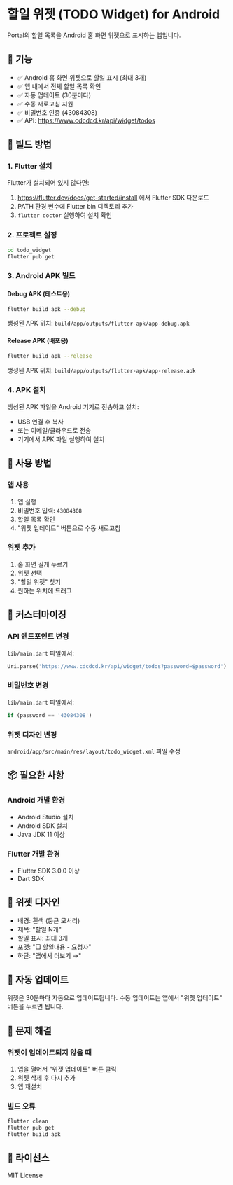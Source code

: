 # 할일 위젯 (TODO Widget) for Android

Portal의 할일 목록을 Android 홈 화면 위젯으로 표시하는 앱입니다.

## 📱 기능

- ✅ Android 홈 화면 위젯으로 할일 표시 (최대 3개)
- ✅ 앱 내에서 전체 할일 목록 확인
- ✅ 자동 업데이트 (30분마다)
- ✅ 수동 새로고침 지원
- ✅ 비밀번호 인증 (43084308)
- ✅ API: https://www.cdcdcd.kr/api/widget/todos

## 🚀 빌드 방법

### 1. Flutter 설치

Flutter가 설치되어 있지 않다면:
1. https://flutter.dev/docs/get-started/install 에서 Flutter SDK 다운로드
2. PATH 환경 변수에 Flutter bin 디렉토리 추가
3. `flutter doctor` 실행하여 설치 확인

### 2. 프로젝트 설정

```bash
cd todo_widget
flutter pub get
```

### 3. Android APK 빌드

#### Debug APK (테스트용)
```bash
flutter build apk --debug
```
생성된 APK 위치: `build/app/outputs/flutter-apk/app-debug.apk`

#### Release APK (배포용)
```bash
flutter build apk --release
```
생성된 APK 위치: `build/app/outputs/flutter-apk/app-release.apk`

### 4. APK 설치

생성된 APK 파일을 Android 기기로 전송하고 설치:
- USB 연결 후 복사
- 또는 이메일/클라우드로 전송
- 기기에서 APK 파일 실행하여 설치

## 📲 사용 방법

### 앱 사용
1. 앱 실행
2. 비밀번호 입력: `43084308`
3. 할일 목록 확인
4. "위젯 업데이트" 버튼으로 수동 새로고침

### 위젯 추가
1. 홈 화면 길게 누르기
2. 위젯 선택
3. "할일 위젯" 찾기
4. 원하는 위치에 드래그

## 🔧 커스터마이징

### API 엔드포인트 변경
`lib/main.dart` 파일에서:
```dart
Uri.parse('https://www.cdcdcd.kr/api/widget/todos?password=$password')
```

### 비밀번호 변경
`lib/main.dart` 파일에서:
```dart
if (password == '43084308')
```

### 위젯 디자인 변경
`android/app/src/main/res/layout/todo_widget.xml` 파일 수정

## 📦 필요한 사항

### Android 개발 환경
- Android Studio 설치
- Android SDK 설치
- Java JDK 11 이상

### Flutter 개발 환경
- Flutter SDK 3.0.0 이상
- Dart SDK

## 🎨 위젯 디자인

- 배경: 흰색 (둥근 모서리)
- 제목: "할일 N개"
- 할일 표시: 최대 3개
- 포맷: "□ 할일내용 - 요청자"
- 하단: "앱에서 더보기 →"

## 🔄 자동 업데이트

위젯은 30분마다 자동으로 업데이트됩니다.
수동 업데이트는 앱에서 "위젯 업데이트" 버튼을 누르면 됩니다.

## 🐛 문제 해결

### 위젯이 업데이트되지 않을 때
1. 앱을 열어서 "위젯 업데이트" 버튼 클릭
2. 위젯 삭제 후 다시 추가
3. 앱 재설치

### 빌드 오류
```bash
flutter clean
flutter pub get
flutter build apk
```

## 📝 라이선스

MIT License

